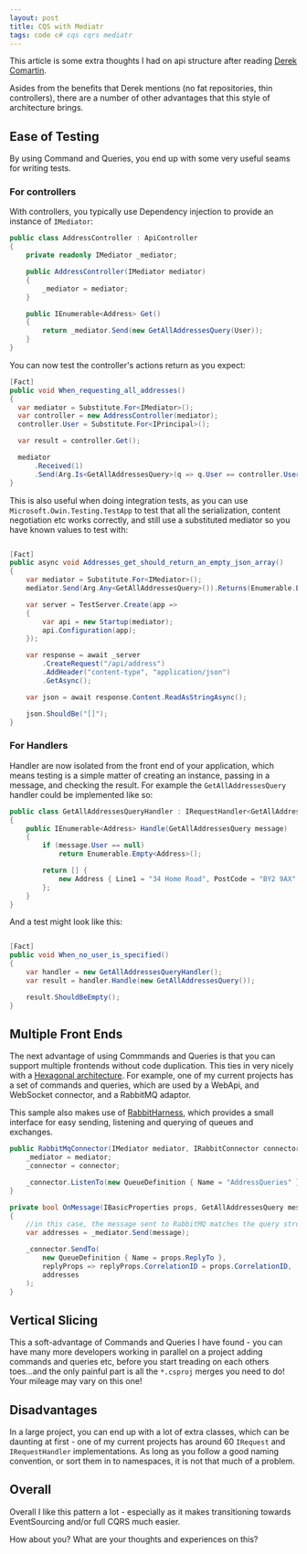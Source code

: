 ```yaml
---
layout: post
title: CQS with Mediatr
tags: code c# cqs cqrs mediatr
---
```


This article is some extra thoughts I had on api structure after reading [Derek Comartin][derek-comartin-thin-controllers].

Asides from the benefits that Derek mentions (no fat repositories, thin controllers), there are a number of other advantages that this style of architecture brings.

## Ease of Testing

By using Command and Queries, you end up with some very useful seams for writing tests.

### For controllers
With controllers, you typically use Dependency injection to provide an instance of `IMediator`:

```csharp
public class AddressController : ApiController
{
    private readonly IMediator _mediator;

    public AddressController(IMediator mediator)
    {
        _mediator = mediator;
    }

    public IEnumerable<Address> Get()
    {
        return _mediator.Send(new GetAllAddressesQuery(User));
    }
}
```

You can now test the controller's actions return as you expect:

```csharp
[Fact]
public void When_requesting_all_addresses()
{
  var mediator = Substitute.For<IMediator>();
  var controller = new AddressController(mediator);
  controller.User = Substitute.For<IPrincipal>();

  var result = controller.Get();

  mediator
      .Received(1)
      .Send(Arg.Is<GetAllAddressesQuery>(q => q.User == controller.User));
}
```

This is also useful when doing integration tests, as you can use `Microsoft.Owin.Testing.TestApp` to test that all the serialization, content negotiation etc works correctly, and still use a substituted mediator so you have known values to test with:

```csharp

[Fact]
public async void Addresses_get_should_return_an_empty_json_array()
{
    var mediator = Substitute.For<IMediator>();
    mediator.Send(Arg.Any<GetAllAddressesQuery>()).Returns(Enumerable.Empty<Address>());

    var server = TestServer.Create(app =>
    {
        var api = new Startup(mediator);
        api.Configuration(app);
    });

    var response = await _server
        .CreateRequest("/api/address")
        .AddHeader("content-type", "application/json")
        .GetAsync();

    var json = await response.Content.ReadAsStringAsync();

    json.ShouldBe("[]");
}
```

### For Handlers

Handler are now isolated from the front end of your application, which means testing is a simple matter of creating an instance, passing in a message, and checking the result.  For example the `GetAllAddressesQuery` handler could be implemented like so:

```csharp
public class GetAllAddressesQueryHandler : IRequestHandler<GetAllAddressesQuery, IEnumerable<Address>>
{
    public IEnumerable<Address> Handle(GetAllAddressesQuery message)
    {
        if (message.User == null)
            return Enumerable.Empty<Address>();

        return [] {
            new Address { Line1 = "34 Home Road", PostCode = "BY2 9AX" }
        };
    }
}
```

And a test might look like this:

```csharp

[Fact]
public void When_no_user_is_specified()
{
    var handler = new GetAllAddressesQueryHandler();
    var result = handler.Handle(new GetAllAddressesQuery());

    result.ShouldBeEmpty();
}
```

## Multiple Front Ends

The next advantage of using Commmands and Queries is that you can support multiple frontends without code duplication.  This ties in very nicely with a [Hexagonal architecture][hexagonal-architecture]. For example, one of my current projects has a set of commands and queries, which are used by a WebApi, and WebSocket connector, and a RabbitMQ adaptor.

This sample also makes use of [RabbitHarness][rabbit-harness], which provides a small interface for easy sending, listening and querying of queues and exchanges.

```csharp
public RabbitMqConnector(IMediator mediator, IRabbitConnector connector) {
    _mediator = mediator;
    _connector = connector;

    _connector.ListenTo(new QueueDefinition { Name = "AddressQueries" }, OnMessage);
}

private bool OnMessage(IBasicProperties props, GetAllAddressesQuery message)
{
    //in this case, the message sent to RabbitMQ matches the query structure
    var addresses = _mediator.Send(message);

    _connector.SendTo(
        new QueueDefinition { Name = props.ReplyTo },
        replyProps => replyProps.CorrelationID = props.CorrelationID,
        addresses
    );
}
```

## Vertical Slicing

This a soft-advantage of Commands and Queries I have found - you can have many more developers working in parallel on a project adding commands and queries etc, before you start treading on each others toes...and the only painful part is all the `*.csproj` merges you need to do!  Your mileage may vary on this one!

## Disadvantages

In a large project, you can end up with a lot of extra classes, which can be daunting at first - one of my current projects has around 60 `IRequest` and `IRequestHandler` implementations.  As long as you follow a good naming convention, or sort them in to namespaces, it is not that much of a problem.

## Overall

Overall I like this pattern a lot - especially as it makes transitioning towards EventSourcing and/or full CQRS much easier.

How about you? What are your thoughts and experiences on this?


[derek-comartin-thin-controllers]: http://codeopinion.com/thin-controllers-cqrs-mediatr/
[hexagonal-architecture]: http://alistair.cockburn.us/Hexagonal+architecture
[rabbit-harness]: https://www.nuget.org/packages/rabbitharness
